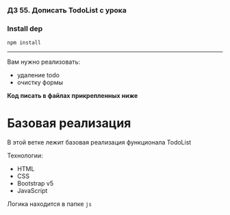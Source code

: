 ### ДЗ 55. Дописать TodoList с урока

### Install dep

`npm install`

<hr>

Вам нужно реализовать:

- удаление todo
- очистку формы

**Код писать в файлах прикрепленных ниже**

# Базовая реализация

В этой ветке лежит базовая реализация функционала TodoList

Технологии:

- HTML
- CSS
- Bootstrap v5
- JavaScript

Логика находится в папке `js`
